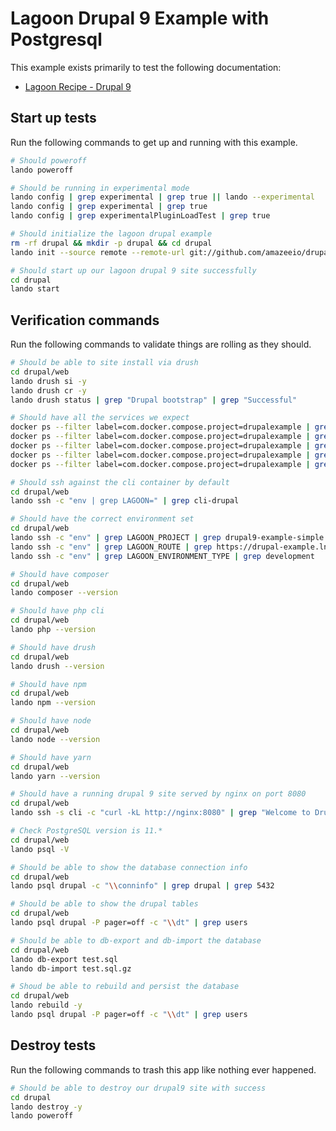 Lagoon Drupal 9 Example with Postgresql
=======================================

This example exists primarily to test the following documentation:

* [Lagoon Recipe - Drupal 9](https://docs.lando.dev/config/lagoon.html)

Start up tests
--------------

Run the following commands to get up and running with this example.

```bash
# Should poweroff
lando poweroff

# Should be running in experimental mode
lando config | grep experimental | grep true || lando --experimental
lando config | grep experimental | grep true
lando config | grep experimentalPluginLoadTest | grep true

# Should initialize the lagoon drupal example
rm -rf drupal && mkdir -p drupal && cd drupal
lando init --source remote --remote-url git://github.com/amazeeio/drupal-example-simple.git --remote-options="--branch 9.x-postgres" --recipe lagoon

# Should start up our lagoon drupal 9 site successfully
cd drupal
lando start
```

Verification commands
---------------------

Run the following commands to validate things are rolling as they should.

```bash
# Should be able to site install via drush
cd drupal/web
lando drush si -y
lando drush cr -y
lando drush status | grep "Drupal bootstrap" | grep "Successful"

# Should have all the services we expect
docker ps --filter label=com.docker.compose.project=drupalexample | grep Up | grep drupalexample_nginx_1
docker ps --filter label=com.docker.compose.project=drupalexample | grep Up | grep drupalexample_postgres_1
docker ps --filter label=com.docker.compose.project=drupalexample | grep Up | grep drupalexample_mailhog_1
docker ps --filter label=com.docker.compose.project=drupalexample | grep Up | grep drupalexample_php_1
docker ps --filter label=com.docker.compose.project=drupalexample | grep Up | grep drupalexample_cli_1

# Should ssh against the cli container by default
cd drupal/web
lando ssh -c "env | grep LAGOON=" | grep cli-drupal

# Should have the correct environment set
cd drupal/web
lando ssh -c "env" | grep LAGOON_PROJECT | grep drupal9-example-simple
lando ssh -c "env" | grep LAGOON_ROUTE | grep https://drupal-example.lndo.site
lando ssh -c "env" | grep LAGOON_ENVIRONMENT_TYPE | grep development

# Should have composer
cd drupal/web
lando composer --version

# Should have php cli
cd drupal/web
lando php --version

# Should have drush
cd drupal/web
lando drush --version

# Should have npm
cd drupal/web
lando npm --version

# Should have node
cd drupal/web
lando node --version

# Should have yarn
cd drupal/web
lando yarn --version

# Should have a running drupal 9 site served by nginx on port 8080
cd drupal/web
lando ssh -s cli -c "curl -kL http://nginx:8080" | grep "Welcome to Drush Site-Install"

# Check PostgreSQL version is 11.*
cd drupal/web
lando psql -V

# Should be able to show the database connection info
cd drupal/web
lando psql drupal -c "\\conninfo" | grep drupal | grep 5432

# Should be able to show the drupal tables
cd drupal/web
lando psql drupal -P pager=off -c "\\dt" | grep users

# Should be able to db-export and db-import the database
cd drupal/web
lando db-export test.sql
lando db-import test.sql.gz

# Shoud be able to rebuild and persist the database
cd drupal/web
lando rebuild -y
lando psql drupal -P pager=off -c "\\dt" | grep users
```

Destroy tests
-------------

Run the following commands to trash this app like nothing ever happened.

```bash
# Should be able to destroy our drupal9 site with success
cd drupal
lando destroy -y
lando poweroff
```
